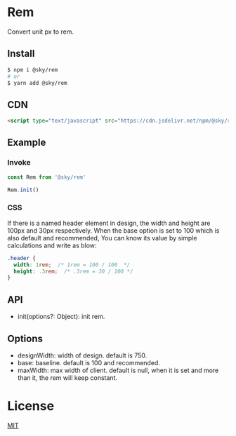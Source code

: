 # Rem
Convert unit px to rem.

## Install

```bash
$ npm i @sky/rem
# or
$ yarn add @sky/rem
```

## CDN

```html
<script type="text/javascript" src="https://cdn.jsdelivr.net/npm/@sky/rem/dist/rem.min.js"></script>
```

## Example

### Invoke

```js
const Rem from '@sky/rem'

Rem.init()
```

### CSS

If there is a named header element in design, the width and height are 100px and 30px respectively. When the base option is set to 100 which is also default and recommended, You can know its value by simple calculations and write as blow:

```css
.header {
  width: 1rem;  /* 1rem = 100 / 100  */
  height: .3rem;  /* .3rem = 30 / 100 */
}
```

## API

- init(options?: Object): init rem.

## Options

- designWidth: width of design. default is 750.
- base: baseline. default is 100 and recommended.
- maxWidth: max width of client. default is null, when it is set and more than it, the rem will keep constant.

# License

[MIT](LICENSE)

